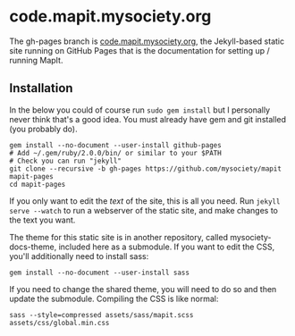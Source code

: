 code.mapit.mysociety.org
========================

The gh-pages branch is [code.mapit.mysociety.org](http://code.mapit.mysociety.org),
the Jekyll-based static site running on GitHub Pages that is the documentation
for setting up / running MapIt.

## Installation

In the below you could of course run `sudo gem install` but I personally never
think that's a good idea. You must already have gem and git installed (you
probably do).

```
gem install --no-document --user-install github-pages
# Add ~/.gem/ruby/2.0.0/bin/ or similar to your $PATH
# Check you can run "jekyll"
git clone --recursive -b gh-pages https://github.com/mysociety/mapit mapit-pages
cd mapit-pages
```

If you only want to edit the *text* of the site, this is all you need. Run
`jekyll serve --watch` to run a webserver of the static site, and make changes
to the text you want.

The theme for this static site is in another repository, called
mysociety-docs-theme, included here as a submodule. If you want to edit the
CSS, you'll additionally need to install sass:

```
gem install --no-document --user-install sass
```

If you need to change the shared theme, you will need to do so and then update
the submodule. Compiling the CSS is like normal:

```
sass --style=compressed assets/sass/mapit.scss assets/css/global.min.css
```
